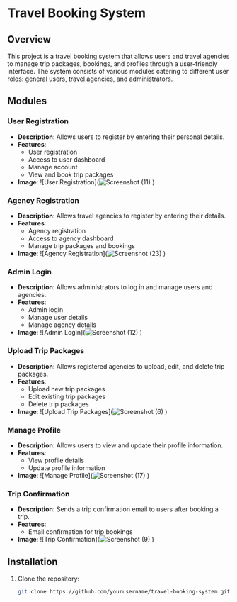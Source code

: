 # Travel Booking System

## Overview

This project is a travel booking system that allows users and travel agencies to manage trip packages, bookings, and profiles through a user-friendly interface. The system consists of various modules catering to different user roles: general users, travel agencies, and administrators.

## Modules

### User Registration
- **Description**: Allows users to register by entering their personal details.
- **Features**:
  - User registration
  - Access to user dashboard
  - Manage account
  - View and book trip packages
- **Image**:
  ![User Registration](![Screenshot (11)](https://github.com/rahul03052003/Project/assets/143925767/7ed8e9e6-8d79-439a-963a-ad5d3f0ac306)
)

### Agency Registration
- **Description**: Allows travel agencies to register by entering their details.
- **Features**:
  - Agency registration
  - Access to agency dashboard
  - Manage trip packages and bookings
- **Image**:
  ![Agency Registration](![Screenshot (23)](https://github.com/rahul03052003/Project/assets/143925767/17cb063a-84c8-497e-9ec8-10e094e3964b)
)

### Admin Login
- **Description**: Allows administrators to log in and manage users and agencies.
- **Features**:
  - Admin login
  - Manage user details
  - Manage agency details
- **Image**:
  ![Admin Login](![Screenshot (12)](https://github.com/rahul03052003/Project/assets/143925767/ff99c1e8-4100-4fb4-9549-e170ca39c6aa)
)

### Upload Trip Packages
- **Description**: Allows registered agencies to upload, edit, and delete trip packages.
- **Features**:
  - Upload new trip packages
  - Edit existing trip packages
  - Delete trip packages
- **Image**:
  ![Upload Trip Packages](![Screenshot (6)](https://github.com/rahul03052003/Project/assets/143925767/02024cba-8000-4026-a7d7-2a062c545e43)
)

### Manage Profile
- **Description**: Allows users to view and update their profile information.
- **Features**:
  - View profile details
  - Update profile information
- **Image**:
  ![Manage Profile](![Screenshot (17)](https://github.com/rahul03052003/Project/assets/143925767/706bebd5-086f-4112-8abc-cbdd2d202fe6)
)

### Trip Confirmation
- **Description**: Sends a trip confirmation email to users after booking a trip.
- **Features**:
  - Email confirmation for trip bookings
- **Image**:
  ![Trip Confirmation](![Screenshot (9)](https://github.com/rahul03052003/Project/assets/143925767/9125956b-bd23-4515-8f01-e207bf559bb0)
)

## Installation

1. Clone the repository:
   ```sh
   git clone https://github.com/yourusername/travel-booking-system.git
